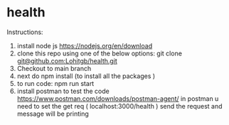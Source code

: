 # health

Instructions:
1. install node js
  https://nodejs.org/en/download
2. clone this repo using one of the below options: git clone [git@github.com:Lohitgb/health.git](https://github.com/Lohitgb/health/tree/main)
3. Checkout to main branch
4. next do npm install (to install all the packages )
5. to run code: npm run start
6. install postman to test the code
  https://www.postman.com/downloads/postman-agent/
  in postman u need to set the get req
    ( localhost:3000/health )
    send the request and message will be printing

